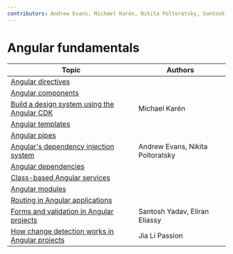 ```yaml
---
contributors: Andrew Evans, Michael Karén, Nikita Poltoratsky, Santosh Yadav, Jia Li Passion
---
```


# Angular fundamentals

| Topic                                                                                                 | Authors                          |
| ----------------------------------------------------------------------------------------------------- | -------------------------------- |
| [Angular directives](./angular-directives.md)                                                         |                                  |
| [Angular components](./angular-components.md)                                                         |                                  |
| [Build a design system using the Angular CDK](./build-a-design-system-using-the-angular-cdk.md)       | Michael Karén                    |
| [Angular templates](./angular-templates.md)                                                           |                                  |
| [Angular pipes](./angular-pipes.md)                                                                   |                                  |
| [Angular's dependency injection system](./angulars-dependency-injection-system.md)                    | Andrew Evans, Nikita Poltoratsky |
| [Angular dependencies](./angular-dependencies.md)                                                     |                                  |
| [Class-based Angular services](./class-based-angular-services.md)                                     |                                  |
| [Angular modules](./angular-modules.md)                                                               |                                  |
| [Routing in Angular applications](./routing-in-angular-applications.md)                               |                                  |
| [Forms and validation in Angular projects](./forms-and-validation-in-angular-projects.md)             | Santosh Yadav, Eliran Eliassy    |
| [How change detection works in Angular projects](./how-change-detection-works-in-angular-projects.md) | Jia Li Passion                   |
